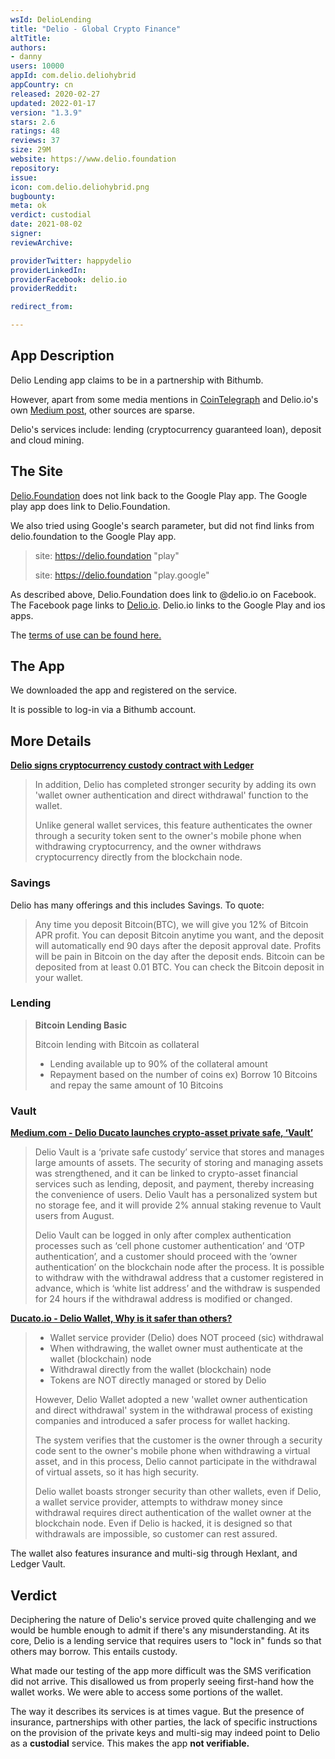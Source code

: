 ```yaml
---
wsId: DelioLending
title: "Delio - Global Crypto Finance"
altTitle: 
authors:
- danny
users: 10000
appId: com.delio.deliohybrid
appCountry: cn
released: 2020-02-27
updated: 2022-01-17
version: "1.3.9"
stars: 2.6
ratings: 48
reviews: 37
size: 29M
website: https://www.delio.foundation
repository: 
issue: 
icon: com.delio.deliohybrid.png
bugbounty: 
meta: ok
verdict: custodial
date: 2021-08-02
signer: 
reviewArchive:

providerTwitter: happydelio
providerLinkedIn: 
providerFacebook: delio.io
providerReddit: 

redirect_from:

---
```


## App Description

Delio Lending app claims to be in a partnership with Bithumb.

However, apart from some media mentions in [CoinTelegraph](https://cointelegraph.com/news/koreas-crypto-market-is-among-the-strongest-and-the-strangest-in-the-world) and Delio.io's own [Medium post](https://delio-io.medium.com/delio-getting-cryptocurrency-lending-on-bithumb-11567bd467c8), other sources are sparse. 

Delio's services include: lending (cryptocurrency guaranteed loan), deposit and cloud mining.

## The Site

[Delio.Foundation](https://www.delio.foundation/) does not link back to the Google Play app. The Google play app does link to Delio.Foundation.

We also tried using Google's search parameter, but did not find links from delio.foundation to the Google Play app.

> site: https://delio.foundation "play"
>
> site: https://delio.foundation "play.google"

As described above, Delio.Foundation does link to @delio.io on Facebook. The Facebook page links to [Delio.io](https://delio.io). Delio.io links to the Google Play and ios apps.

The [terms of use can be found here.](https://delio.io/terms)

## The App

We downloaded the app and registered on the service. 

It is possible to log-in via a Bithumb account. 

## More Details

[**Delio signs cryptocurrency custody contract with Ledger**](https://www.delio.io/investmentInfo/detail?id=280&p=0)

> In addition, Delio has completed stronger security by adding its own 'wallet owner authentication and direct withdrawal' function to the wallet.
>
> Unlike general wallet services, this feature authenticates the owner through a security token sent to the owner's mobile phone when withdrawing cryptocurrency, and the owner withdraws cryptocurrency directly from the blockchain node. 

### Savings

Delio has many offerings and this includes Savings. To quote:

> Any time you deposit Bitcoin(BTC), we will give you 12% of Bitcoin APR profit. You can deposit Bitcoin anytime you want, and the deposit will automatically end 90 days after the deposit approval date. Profits will be pain in Bitcoin on the day after the deposit ends. Bitcoin can be deposited from at least 0.01 BTC. You can check the Bitcoin deposit in your wallet.

### Lending

> **Bitcoin Lending Basic**
>
> Bitcoin lending with Bitcoin as collateral
> - Lending available up to 90% of the collateral amount
> - Repayment based on the number of coins ex) Borrow 10 Bitcoins and repay the same amount of 10 Bitcoins

### Vault

[**Medium.com - Delio Ducato launches crypto-asset private safe, ‘Vault’**](https://medium.com/ducato/delio-ducato-launches-crypto-asset-private-safe-vault-220b656c5766)

> Delio Vault is a ‘private safe custody’ service that stores and manages large amounts of assets. The security of storing and managing assets was strengthened, and it can be linked to crypto-asset financial services such as lending, deposit, and payment, thereby increasing the convenience of users. Delio Vault has a personalized system but no storage fee, and it will provide 2% annual staking revenue to Vault users from August.
>
> Delio Vault can be logged in only after complex authentication processes such as ‘cell phone customer authentication’ and ‘OTP authentication’, and a customer should proceed with the ‘owner authentication’ on the blockchain node after the process. It is possible to withdraw with the withdrawal address that a customer registered in advance, which is ‘white list address’ and the withdraw is suspended for 24 hours if the withdrawal address is modified or changed.

[**Ducato.io - Delio Wallet, Why is it safer than others?**](https://ducato.io/news/view/134?page=3)
>
> - Wallet service provider (Delio) does NOT proceed (sic) withdrawal
> - When withdrawing, the wallet owner must authenticate at the wallet (blockchain) node
> - Withdrawal directly from the wallet (blockchain) node
> - Tokens are NOT directly managed or stored by Delio
>
> However, Delio Wallet adopted a new 'wallet owner authentication and direct withdrawal' system in the withdrawal process of existing companies and introduced a safer process for wallet hacking.
>
> The system verifies that the customer is the owner through a security code sent to the owner's mobile phone when withdrawing a virtual asset, and in this process, Delio cannot participate in the withdrawal of virtual assets, so it has high security.
>
> Delio wallet boasts stronger security than other wallets, even if Delio, a wallet service provider, attempts to withdraw money since withdrawal requires direct authentication of the wallet owner at the blockchain node. Even if Delio is hacked, it is designed so that withdrawals are impossible, so customer can rest assured.

The wallet also features insurance and multi-sig through Hexlant, and Ledger Vault. 

## Verdict

Deciphering the nature of Delio's service proved quite challenging and we would be humble enough to admit if there's any misunderstanding. At its core, Delio is a lending service that requires users to "lock in" funds so that others may borrow. This entails custody.

What made our testing of the app more difficult was the SMS verification did not arrive. This disallowed us from properly seeing first-hand how the wallet works. We were able to access some portions of the wallet. 

The way it describes its services is at times vague. But the presence of insurance, partnerships with other parties, the lack of specific instructions on the provision of the private keys and multi-sig may indeed point to Delio as a **custodial** service. This makes the app **not verifiable.**
